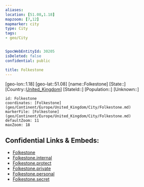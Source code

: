 ```yaml
---
aliases: 
location: [51.08,1.18]
mapzoom: [7,12] 
mapmarker: city 
type: City
tags:
- geo/City


SpocWebEntityId: 30205
isDeleted: false
confidential: public

title: Folkestone
---
```

[geo-lon::1.18]
[geo-lat::51.08]
[name::Folkestone]
[State::]
[Country::[United_Kingdom](geo/Continent/Europe/United_Kingdom.md)]
[StateId::]
[Population::]
[Unknown::]


```leaflet
id: Folkestone
coordinates: [Folkestone](geo/Continent/Europe/United_Kingdom/City/Folkestone.md)
markerFile: [Folkestone](geo/Continent/Europe/United_Kingdom/City/Folkestone.md)
defaultZoom: 11 
maxZoom: 18
```


## Confidential Links & Embeds: 
- [Folkestone](../../../../../../_public/geo/Continent/Europe/United_Kingdom/City/Folkestone.md) 
- [Folkestone.internal](../../../../../../_internal/geo/Continent/Europe/United_Kingdom/City/Folkestone.internal.md) 
- [Folkestone.protect](../../../../../../_protect/geo/Continent/Europe/United_Kingdom/City/Folkestone.protect.md) 
- [Folkestone.private](../../../../../../_private/geo/Continent/Europe/United_Kingdom/City/Folkestone.private.md) 
- [Folkestone.personal](../../../../../../_personal/geo/Continent/Europe/United_Kingdom/City/Folkestone.personal.md) 
- [Folkestone.secret](../../../../../../_secret/geo/Continent/Europe/United_Kingdom/City/Folkestone.secret.md) 
